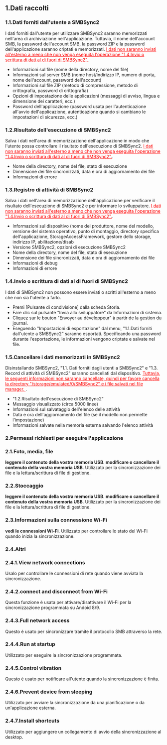 ## 1.Dati raccolti
### 1.1.Dati forniti dall'utente a SMBSync2

I dati forniti dall'utente per utilizzare SMBSync2 saranno memorizzati nell'area di archiviazione nell'applicazione.
Tuttavia, il nome dell'account SMB, la password dell'account SMB, la password ZIP e la password dell'applicazione saranno criptati e memorizzati.
<span style="color: red;"><u>I dati non saranno inviati all'esterno a meno che non venga eseguita l'operazione "1.4.Invio o scrittura di dati al di fuori di SMBSync2".</u></span>.

- Informazioni sul file (nome della directory, nome del file)
- Informazioni sul server SMB (nome host/indirizzo IP, numero di porta, nome dell'account, password dell'account)
- Informazioni sul file ZIP (metodo di compressione, metodo di crittografia, password di crittografia)
- Opzioni di impostazione delle applicazioni (messaggi di avviso, lingua e dimensione dei caratteri, ecc.)
- Password dell'applicazione (password usata per l'autenticazione all'avvio dell'applicazione, autenticazione quando si cambiano le impostazioni di sicurezza, ecc.)

### 1.2.Risultato dell'esecuzione di SMBSync2

Salva i dati nell'area di memorizzazione dell'applicazione in modo che l'utente possa controllare il risultato dell'esecuzione di SMBSync2.
<span style="color: red;"><u>I dati non saranno inviati all'esterno a meno che non venga eseguita l'operazione "1.4.Invio o scrittura di dati al di fuori di SMBSync2".</u></span>.

- Nome della directory, nome del file, stato di esecuzione
- Dimensione dei file sincronizzati, data e ora di aggiornamento dei file
- Informazioni di errore

### 1.3.Registro di attività di SMBSync2

Salva i dati nell'area di memorizzazione dell'applicazione per verificare il risultato dell'esecuzione di SMBSync2 e per informare lo sviluppatore.
<span style="color: red;"><u>I dati non saranno inviati all'esterno a meno che non venga eseguita l'operazione "1.4.Invio o scrittura di dati al di fuori di SMBSync2".</u></span>.

- Informazioni sul dispositivo (nome del produttore, nome del modello, versione del sistema operativo, punto di montaggio, directory specifica dell'applicazione, StorageAccessFramework, gestore dello storage, indirizzo IP, abilitazione/disab
- Versione SMBSync2, opzioni di esecuzione SMBSync2
- Nome della directory, nome del file, stato di esecuzione
- Dimensione dei file sincronizzati, data e ora di aggiornamento dei file
- Informazioni di debug
- Informazioni di errore

### 1.4.Invio o scrittura di dati al di fuori di SMBSync2

I dati di SMBSync2 non possono essere inviati o scritti all'esterno a meno che non sia l'utente a farlo.

- Premi [Pulsante di condivisione] dalla scheda Storia.
- Fare clic sul pulsante "Invia allo sviluppatore" da Informazioni di sistema.
- Cliquez sur le bouton "Envoyer au développeur" à partir de la gestion du journal.
- Eseguendo "Impostazioni di esportazione" dal menu, "1.1.Dati forniti dall'utente a SMBSync2" saranno esportati.
Specificando una password durante l'esportazione, le informazioni vengono criptate e salvate nel file.

### 1.5.Cancellare i dati memorizzati in SMBSync2

Disinstallando SMBSync2, "1.1. Dati forniti dagli utenti a SMBSync2" e "1.3. Record di attività di SMBSync2" saranno cancellati dal dispositivo.
<span style="color: red;"><u>Tuttavia, le seguenti informazioni non saranno cancellate, quindi per favore cancella la directory "/storage/emulated/0/SMBSync2" e i file salvati nel file manager. </u></span>.

- "1.2.Risultato dell'esecuzione di SMBSync2"
- Messaggio visualizzato (circa 5000 linee)
- Informazioni sul salvataggio dell'elenco delle attività
- Data e ora dell'aggiornamento del file (se il modello non permette l'impostazione)
- Informazioni salvate nella memoria esterna salvando l'elenco attività

### 2.Permessi richiesti per eseguire l'applicazione

### 2.1.Foto, media, file
**leggere il contenuto della vostra memoria USB**.
**modificare o cancellare il contenuto della vostra memoria USB**.
Utilizzato per la sincronizzazione dei file e la lettura/scrittura di file di gestione.

### 2.2.Stoccaggio
**leggere il contenuto della vostra memoria USB**.
**modificare o cancellare il contenuto della vostra memoria USB**.
Utilizzato per la sincronizzazione dei file e la lettura/scrittura di file di gestione.

### 2.3.Informazioni sulla connessione Wi-Fi
**vedi le connessioni Wi-Fi**.
Utilizzato per controllare lo stato del Wi-Fi quando inizia la sincronizzazione.

### 2.4.Altri
### 2.4.1.View network connections
Usalo per controllare le connessioni di rete quando viene avviata la sincronizzazione.
### 2.4.2.connect and disconnect from Wi-Fi
Questa funzione è usata per attivare/disattivare il Wi-Fi per la sincronizzazione programmata su Andoid 8/9.
### 2.4.3.Full network access
Questo è usato per sincronizzare tramite il protocollo SMB attraverso la rete.
### 2.4.4.Run at startup
Utilizzato per eseguire la sincronizzazione programmata.
### 2.4.5.Control vibration
Questo è usato per notificare all'utente quando la sincronizzazione è finita.
### 2.4.6.Prevent device from sleeping
Utilizzato per avviare la sincronizzazione da una pianificazione o da un'applicazione esterna.
### 2.4.7.Install shortcuts
Utilizzato per aggiungere un collegamento di avvio della sincronizzazione al desktop.
